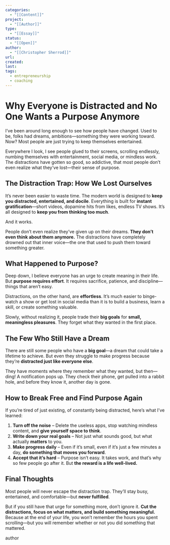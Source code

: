 ```yaml
---
categories:
  - "[[Content]]"
project:
  - "[[Author]]"
type:
  - "[[Essay]]"
status:
  - "[[Open]]"
author:
  - "[[Christopher Sherrod]]"
url: 
created:
last:
tags:
  - entrepreneurship
  - coaching
---
```

# **Why Everyone is Distracted and No One Wants a Purpose Anymore**  

I’ve been around long enough to see how people have changed. Used to be, folks had dreams, ambitions—something they were working toward. Now? Most people are just trying to keep themselves entertained.  

Everywhere I look, I see people glued to their screens, scrolling endlessly, numbing themselves with entertainment, social media, or mindless work. The distractions have gotten so good, so addictive, that most people don’t even realize what they’ve lost—their sense of purpose.  

## **The Distraction Trap: How We Lost Ourselves**  

It’s never been easier to waste time. The modern world is designed to **keep you distracted, entertained, and docile**. Everything is built for **instant gratification**—short videos, dopamine hits from likes, endless TV shows. It’s all designed to **keep you from thinking too much**.  

And it works.  

People don’t even realize they’ve given up on their dreams. **They don’t even think about them anymore.** The distractions have completely drowned out that inner voice—the one that used to push them toward something greater.  

## **What Happened to Purpose?**  

Deep down, I believe everyone has an urge to create meaning in their life. But **purpose requires effort**. It requires sacrifice, patience, and discipline—things that aren’t easy.  

Distractions, on the other hand, are **effortless**. It’s much easier to binge-watch a show or get lost in social media than it is to build a business, learn a skill, or create something valuable.  

Slowly, without realizing it, people trade their **big goals** for **small, meaningless pleasures**. They forget what they wanted in the first place.  

## **The Few Who Still Have a Dream**  

There are still some people who have a **big goal**—a dream that could take a lifetime to achieve. But even they struggle to make progress because they’re **distracted just like everyone else**.  

They have moments where they remember what they wanted, but then—ding! A notification pops up. They check their phone, get pulled into a rabbit hole, and before they know it, another day is gone.  

## **How to Break Free and Find Purpose Again**  

If you’re tired of just existing, of constantly being distracted, here’s what I’ve learned:  

1. **Turn off the noise** – Delete the useless apps, stop watching mindless content, and **give yourself space to think**.  
2. **Write down your real goals** – Not just what sounds good, but what actually **matters** to you.  
3. **Make progress daily** – Even if it’s small, even if it’s just a few minutes a day, **do something that moves you forward**.  
4. **Accept that it’s hard** – Purpose isn’t easy. It takes work, and that’s why so few people go after it. But **the reward is a life well-lived.**  

## **Final Thoughts**  

Most people will never escape the distraction trap. They’ll stay busy, entertained, and comfortable—but **never fulfilled**.  

But if you still have that urge for something more, don’t ignore it. **Cut the distractions, focus on what matters, and build something meaningful.** Because at the end of your life, you won’t remember the hours you spent scrolling—but you will remember whether or not you did something that mattered.  

author
